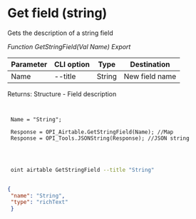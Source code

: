 ﻿---
sidebar_position: 3
---

# Get field (string)
 Gets the description of a string field


*Function GetStringField(Val Name) Export*

 | Parameter | CLI option | Type | Destination |
 |-|-|-|-|
 | Name | --title | String | New field name |

 
 Returns: Structure - Field description

```bsl title="Code example"
	
 
 Name = "String";
 
 Response = OPI_Airtable.GetStringField(Name); //Map
 Response = OPI_Tools.JSONString(Response); //JSON string
 
	
```

```sh title="CLI command example"
 
 oint airtable GetStringField --title "String"


```


```json title="Result"

{
 "name": "String",
 "type": "richText"
 }

```
